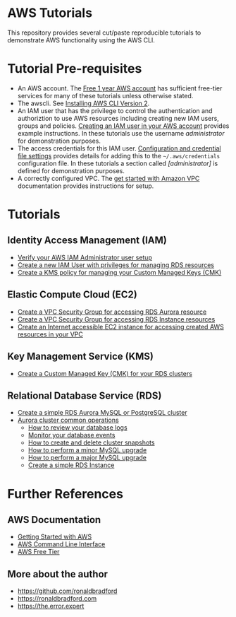 # AWS Tutorials

This repository provides several cut/paste reproducible tutorials to demonstrate AWS functionality using the AWS CLI.

# Tutorial Pre-requisites

- An AWS account. The <a href="https://aws.amazon.com/free/">Free 1 year AWS account</a> has sufficient free-tier services for many of these tutorials unless otherwise stated.
- The awscli. See <a href="https://docs.aws.amazon.com/cli/latest/userguide/getting-started-install.html">Installing AWS CLI Version 2</a>.
- An IAM user that has the privilege to control the authentication and authoriztion to use AWS resources including creating new IAM users, groups and policies. <a href="https://docs.aws.amazon.com/IAM/latest/UserGuide/id_users_create.html">Creating an IAM user in your AWS account</a> provides example instructions. In these tutorials use the username <i>administrator</i> for demonstration purposes.
- The access credentials for this IAM user. <a href="https://docs.aws.amazon.com/cli/latest/userguide/cli-configure-files.html">Configuration and credential file settings</a> provides details for adding this to the <code>~/.aws/credentials</code> configuration file. In these tutorials a section called <i>[administrator]</i> is defined for demonstration purposes.
- A correctly configured VPC. The <a href="https://docs.aws.amazon.com/vpc/latest/userguide/vpc-getting-started.html">get started with Amazon VPC</a> documentation provides instructions for setup.

# Tutorials

## Identity Access Management (IAM)
- <a href="iam/verify-administrator-user.md">Verify your AWS IAM Administrator user setup</a>
- <a href="iam/create-iam-user.md">Create a new IAM User with privileges for managing RDS resources</a>
- <a href="iam/create-kms-policy-for-rds.md">Create a KMS policy for managing your Custom Managed Keys (CMK)</a>

## Elastic Compute Cloud (EC2)
- <a href="ec2/create-rds-security-group.md">Create a VPC Security Group for accessing RDS Aurora resource</a>
- <a href="ec2/create-rds-instance-security-group.md">Create a VPC Security Group for accessing RDS Instance resources</a>
- <a href="ec2/create-an-assessible-instance.md">Create an Internet accessible EC2 instance for accessing created AWS resources in your VPC</a>

## Key Management Service (KMS)
- <a href="kms/create-cmk-for-rds.md">Create a Custom Managed Key (CMK) for your RDS clusters</a>

## Relational Database Service (RDS)
- <a href="rds/create-mysql-aurora-cluster.md">Create a simple RDS Aurora MySQL or PostgreSQL cluster</a>
- <a href="rds/mysql-aurora-cluster-common-commands.md">Aurora cluster common operations</a>
  - <a href="rds/aurora-logs.md">How to review your database logs</a>
  - <a href="rds/aurora-events.md">Monitor your database events</a>
  - <a href="rds/create-aurora-snapshot.md">How to create and delete cluster snapshots</a>
  - <a href="rds/mysql-aurora-minor-upgrade.md">How to perform a minor MySQL upgrade</a>
  - <a href="rds/mysql-aurora-major-upgrade.md">How to perform a major MySQL upgrade</a>
  - <a href="rds/create-rds-instance.md">Create a simple RDS Instance</a>


# Further References

## AWS Documentation
- <a href="https://aws.amazon.com/getting-started/">Getting Started with AWS</a>
- <a href="https://aws.amazon.com/cli/">AWS Command Line Interface</a>
- <a href="https://aws.amazon.com/free/">AWS Free Tier</a>

## More about the author
- https://github.com/ronaldbradford
- https://ronaldbradford.com
- https://the.error.expert
